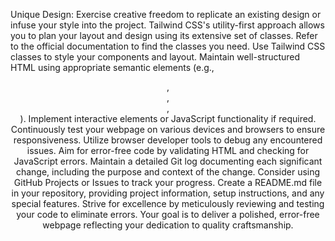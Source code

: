 Unique Design: Exercise creative freedom to replicate an existing design or infuse your style into the project. Tailwind CSS's utility-first approach allows you to plan your layout and design using its extensive set of classes. Refer to the official documentation to find the classes you need.
Use Tailwind CSS classes to style your components and layout.
Maintain well-structured HTML using appropriate semantic elements (e.g., <header>, <nav>, <main>, <footer>).
Implement interactive elements or JavaScript functionality if required.
Continuously test your webpage on various devices and browsers to ensure responsiveness.
Utilize browser developer tools to debug any encountered issues.
Aim for error-free code by validating HTML and checking for JavaScript errors.
Maintain a detailed Git log documenting each significant change, including the purpose and context of the change.
Consider using GitHub Projects or Issues to track your progress.
Create a README.md file in your repository, providing project information, setup instructions, and any special features.
Strive for excellence by meticulously reviewing and testing your code to eliminate errors.
Your goal is to deliver a polished, error-free webpage reflecting your dedication to quality craftsmanship.
